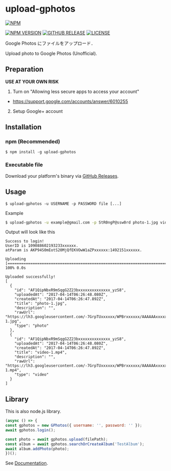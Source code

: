 # upload-gphotos

[![NPM](https://nodei.co/npm/upload-gphotos.png?compact=true)](https://nodei.co/npm/upload-gphotos/)

[![NPM VERSION](https://img.shields.io/npm/v/upload-gphotos.svg?style=flat-square)](https://www.npmjs.com/package/upload-gphotos)
[![GITHUB RELEASE](https://img.shields.io/github/release/3846masa/upload-gphotos.svg?style=flat-square)](https://github.com/3846masa/upload-gphotos/releases)
[![LICENSE](https://img.shields.io/github/license/mashape/apistatus.svg?style=flat-square)](./LICENSE)

Google Photos にファイルをアップロード．

Upload photo to Google Photos (Unofficial).

## Preparation

**USE AT YOUR OWN RISK**

1. Turn on "Allowing less secure apps to access your account"
  - https://support.google.com/accounts/answer/6010255
2. Setup Google+ account

## Installation

### npm (Recommended)
```
$ npm install -g upload-gphotos
```

### Executable file
Download your platform's binary via [GitHub Releases].

[GitHub Releases]: https://github.com/3846masa/upload-gphotos/releases

## Usage
```
$ upload-gphotos -u USERNAME -p PASSWORD file [...]
```

Example

```bash
$ upload-gphotos -u example@gmail.com -p StR0ngP@ssw0rd photo-1.jpg video-1.mp4
```

Output will look like this

```text
Success to login!
UserID is 109088602193233xxxxxx.
atParam is AKP94S0mEotS20MjQfEKVOwW1aZPxxxxxx:1492151xxxxxx.

Uploading [=======================================================================================] 100% 0.0s

Uploaded successfully!
[
  {
    "id": "AF1QipNbxR9mSqgG2Z23bxxxxxxxxxxxxxx_yzS8",
    "uploadedAt": "2017-04-14T06:26:48.080Z",
    "createdAt": "2017-04-14T06:26:47.892Z",
    "title": "photo-1.jpg",
    "description": "",
    "rawUrl": "https://lh3.googleusercontent.com/-7GrpTUxxxxxx/WPBrxxxxxx/AAAAAAxxxxx/o92LsGKWej87x0baba4kZeksc43Oxxxxxxxxx/photo-1.jpg",
    "type": "photo"
  },
  {
    "id": "AF1QipNbxR9mSqgG2Z23bxxxxxxxxxxxxxx_yzS8",
    "uploadedAt": "2017-04-14T06:26:48.080Z",
    "createdAt": "2017-04-14T06:26:47.892Z",
    "title": "video-1.mp4",
    "description": "",
    "rawUrl": "https://lh3.googleusercontent.com/-7GrpTUxxxxxx/WPBrxxxxxx/AAAAAAxxxxx/o92LsGKWej87x0baba4kZeksc43Oxxxxxxxxx/video-1.mp4",
    "type": "video"
  }
]
```

## Library
This is also node.js library.

```js
(async () => {
const gphotos = new GPhotos({ username: '', password: '' });
await gphotos.login();

const photo = await gphotos.upload(filePath);
const album = await gphotos.searchOrCreateAlbum('TestAlbum');
await album.addPhoto(photo);
})();
```

See [Documentation].

[Documentation]: https://doc.esdoc.org/github.com/3846masa/upload-gphotos
